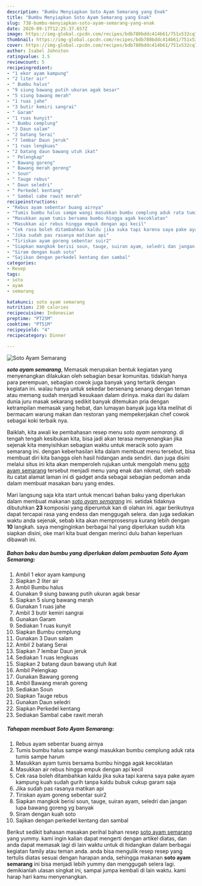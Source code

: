 ```yaml
---
description: "Bumbu Menyiapkan Soto Ayam Semarang yang Enak"
title: "Bumbu Menyiapkan Soto Ayam Semarang yang Enak"
slug: 738-bumbu-menyiapkan-soto-ayam-semarang-yang-enak
date: 2020-09-17T12:25:37.657Z
image: https://img-global.cpcdn.com/recipes/bdb780bddc414b61/751x532cq70/soto-ayam-semarang-foto-resep-utama.jpg
thumbnail: https://img-global.cpcdn.com/recipes/bdb780bddc414b61/751x532cq70/soto-ayam-semarang-foto-resep-utama.jpg
cover: https://img-global.cpcdn.com/recipes/bdb780bddc414b61/751x532cq70/soto-ayam-semarang-foto-resep-utama.jpg
author: Isabel Johnston
ratingvalue: 3.5
reviewcount: 5
recipeingredient:
- "1 ekor ayam kampung"
- "2 liter air"
- " Bumbu halus"
- "9 siung bawang putih ukuran agak besar"
- "5 siung bawang merah"
- "1 ruas jahe"
- "3 butir kemiri sangrai"
- " Garam"
- "1 ruas kunyit"
- " Bumbu cemplung"
- "3 Daun salam"
- "2 batang Serai"
- "7 lembar Daun jeruk"
- "1 ruas lengkuas"
- "2 batang daun bawang utuh ikat"
- " Pelengkap"
- " Bawang goreng"
- " Bawang merah goreng"
- " Soun"
- " Tauge rebus"
- " Daun seledri"
- " Perkedel kentang"
- " Sambal cabe rawit merah"
recipeinstructions:
- "Rebus ayam sebentar buang airnya"
- "Tumis bumbu halus sampe wangi masukkan bumbu cemplung aduk rata tumis sampe harum"
- "Masukkan ayam tumis bersama bumbu hingga agak kecoklatan"
- "Masukkan air rebus hingga empuk dengan api kecil"
- "Cek rasa boleh ditambahkan kaldu jika suka tapi karena saya pake ayam kampung kuah sudah gurih tanpa kaldu bubuk cukup garam saja"
- "Jika sudah pas rasanya matikan api"
- "Tiriskan ayam goreng sebentar suir2"
- "Siapkan mangkok berisi soun, tauge, suiran ayam, seledri dan jangan lupa bawang goreng yg banyak"
- "Siram dengan kuah soto"
- "Sajikan dengan perkedel kentang dan sambal"
categories:
- Resep
tags:
- soto
- ayam
- semarang

katakunci: soto ayam semarang 
nutrition: 230 calories
recipecuisine: Indonesian
preptime: "PT25M"
cooktime: "PT51M"
recipeyield: "4"
recipecategory: Dinner

---
```



![Soto Ayam Semarang](https://img-global.cpcdn.com/recipes/bdb780bddc414b61/751x532cq70/soto-ayam-semarang-foto-resep-utama.jpg)

<b><i>soto ayam semarang</i></b>, Memasak merupakan bentuk kegiatan yang menyenangkan dilakukan oleh sebagian besar komunitas. tidaklah hanya para perempuan, sebagian cowok juga banyak yang tertarik dengan kegiatan ini. walau hanya untuk sekedar bersenang senang dengan teman atau memang sudah menjadi kesukaan dalam dirinya. maka dari itu dalam dunia juru masak sekarang sedikit banyak ditemukan pria dengan ketrampilan memasak yang hebat, dan lumayan banyak juga kita melihat di bermacam warung makan dan restoran yang mempekerjakan chef cowok sebagai koki terbaik nya.



Baiklah, kita awali ke pembahasan resep menu <i>soto ayam semarang</i>. di tengah tengah kesibukan kita, bisa jadi akan terasa menyenangkan jika sejenak kita menyisihkan sebagian waktu untuk meracik soto ayam semarang ini. dengan keberhasilan kita dalam membuat menu tersebut, bisa membuat diri kita bangga oleh hasil hidangan anda sendiri. dan juga disini melalui situs ini kita akan memperoleh rujukan untuk mengolah menu <u>soto ayam semarang</u> tersebut menjadi menu yang enak dan nikmat, oleh sebab itu catat alamat laman ini di gadget anda sebagai sebagian pedoman anda dalam membuat masakan baru yang endes.


Mari langsung saja kita start untuk mencari bahan baku yang diperlukan dalam membuat makanan <u><i>soto ayam semarang</i></u> ini. setidak tidaknya dibutuhkan <b>23</b> komposisi yang diperuntuk kan di olahan ini. agar berikutnya dapat tercapai rasa yang endess dan menggugah selera. dan juga sediakan waktu anda sejenak, sebab kita akan memprosesnya kurang lebih dengan <b>10</b> langkah. saya menginginkan berbagai hal yang diperlukan sudah kita siapkan disini, oke mari kita buat dengan merinci dulu bahan keperluan dibawah ini.

<!--inarticleads1-->

##### Bahan baku dan bumbu yang diperlukan dalam pembuatan Soto Ayam Semarang:

1. Ambil 1 ekor ayam kampung
1. Siapkan 2 liter air
1. Ambil  Bumbu halus
1. Gunakan 9 siung bawang putih ukuran agak besar
1. Siapkan 5 siung bawang merah
1. Gunakan 1 ruas jahe
1. Ambil 3 butir kemiri sangrai
1. Gunakan  Garam
1. Sediakan 1 ruas kunyit
1. Siapkan  Bumbu cemplung
1. Gunakan 3 Daun salam
1. Ambil 2 batang Serai
1. Siapkan 7 lembar Daun jeruk
1. Sediakan 1 ruas lengkuas
1. Siapkan 2 batang daun bawang utuh ikat
1. Ambil  Pelengkap
1. Gunakan  Bawang goreng
1. Ambil  Bawang merah goreng
1. Sediakan  Soun
1. Siapkan  Tauge rebus
1. Gunakan  Daun seledri
1. Siapkan  Perkedel kentang
1. Sediakan  Sambal cabe rawit merah




<!--inarticleads2-->

##### Tahapan membuat Soto Ayam Semarang:

1. Rebus ayam sebentar buang airnya
1. Tumis bumbu halus sampe wangi masukkan bumbu cemplung aduk rata tumis sampe harum
1. Masukkan ayam tumis bersama bumbu hingga agak kecoklatan
1. Masukkan air rebus hingga empuk dengan api kecil
1. Cek rasa boleh ditambahkan kaldu jika suka tapi karena saya pake ayam kampung kuah sudah gurih tanpa kaldu bubuk cukup garam saja
1. Jika sudah pas rasanya matikan api
1. Tiriskan ayam goreng sebentar suir2
1. Siapkan mangkok berisi soun, tauge, suiran ayam, seledri dan jangan lupa bawang goreng yg banyak
1. Siram dengan kuah soto
1. Sajikan dengan perkedel kentang dan sambal




Berikut sedikit bahasan masakan perihal bahan resep <u>soto ayam semarang</u> yang yummy. kami ingin kalian dapat mengerti dengan artikel diatas, dan anda dapat memasak lagi di lain waktu untuk di hidangkan dalam berbagai kegiatan family atau teman anda. anda bisa mengulik resep resep yang tertulis diatas sesuai dengan harapan anda, sehingga makanan <b>soto ayam semarang</b> ini bisa menjadi lebih yummy dan menggugah selera lagi. demikianlah ulasan singkat ini, sampai jumpa kembali di lain waktu. kami harap hari kamu menyenangkan.
